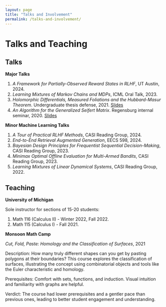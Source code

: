 ```yaml
---
layout: page
title: "Talks and Involvement"
permalink: /talks-and-involvement/
---
```

# Talks and Teaching

## Talks

**Major Talks**

1. *A Framework for Partially-Observed Reward States in RLHF*, UT Austin, 2024.
2. *Learning Mixtures of Markov Chains and MDPs*, ICML Oral Talk, 2023.
3. *Holomorphic Differentials, Measured Foliations and the Hubbard-Masur Theorem*. Undergraduate thesis defense, 2021. [Slides](https://drive.google.com/link-to-slides)
4. *An Algorithm for the Generalized Seifert Matrix*. Regensburg internal seminar, 2020. [Slides](https://drive.google.com/link-to-slides)

**Minor Machine Learning Talks**

1. *A Tour of Practical RLHF Methods*, CASI Reading Group, 2024.
2. *End-to-End Retrieval Augmented Generation*, EECS 598, 2024.
3. *Bayesian Design Principles for Frequentist Sequential Decision-Making*, CASI Reading Group, 2023.
4. *Minimax Optimal Offline Evaluation for Multi-Armed Bandits*, CASI Reading Group, 2023.
5. *Learning Mixtures of Linear Dynamical Systems*, CASI Reading Group, 2022.

## Teaching

**University of Michigan**

Sole instructor for sections of 15-20 students:

1. Math 116 (Calculus II) - Winter 2022, Fall 2022.
2. Math 115 (Calculus I) - Fall 2021.

**Monsoon Math Camp**

*Cut, Fold, Paste: Homology and the Classification of Surfaces*, 2021

Description: How many truly different shapes can you get by pasting polygons at their boundaries? This course explores the classification of surfaces, illustrating the concept using combinatorial objects and tools like the Euler characteristic and homology.

Prerequisites: Comfort with sets, functions, and induction. Visual intuition and familiarity with graphs are helpful.

Verdict: The course had lower prerequisites and a gentler pace than previous ones, leading to better student engagement and understanding.

